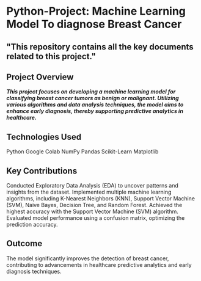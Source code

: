# Python-Project: Machine Learning Model To diagnose Breast Cancer
## "This repository contains all the key documents related to this project."
## Project Overview
***This project focuses on developing a machine learning model for classifying breast cancer tumors as benign or malignant. Utilizing various algorithms and data analysis techniques, the model aims to enhance early diagnosis, thereby supporting predictive analytics in healthcare.***

## Technologies Used
Python
Google Colab
NumPy
Pandas
Scikit-Learn
Matplotlib
## Key Contributions
Conducted Exploratory Data Analysis (EDA) to uncover patterns and insights from the dataset.
Implemented multiple machine learning algorithms, including K-Nearest Neighbors (KNN), Support Vector Machine (SVM), Naive Bayes, Decision Tree, and Random Forest.
Achieved the highest accuracy with the Support Vector Machine (SVM) algorithm.
Evaluated model performance using a confusion matrix, optimizing the prediction accuracy.
## Outcome
The model significantly improves the detection of breast cancer, contributing to advancements in healthcare predictive analytics and early diagnosis techniques.
